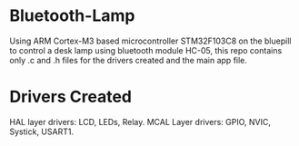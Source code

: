# Bluetooth-Lamp
 Using ARM Cortex-M3 based microcontroller STM32F103C8 on the bluepill to control a desk lamp using bluetooth module HC-05, this repo contains only .c and .h files for the drivers created and the main app file.
# Drivers Created
HAL layer drivers: LCD, LEDs, Relay.
MCAL Layer drivers: GPIO, NVIC, Systick, USART1.

